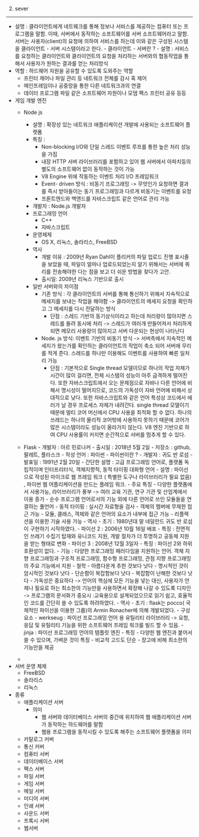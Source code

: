 2. sever
--------------------------------------------------
- 설명 : 클라이언트에게 네트웨크를 통해 정보나 서비스를 제공하는 컴퓨터 또는 프로그램을 말함.
         이때, 서버에서 동작하는 소프트웨어를 서버 소프트웨어라고 말함.
         서버는 사용자(client)의 요청에 의하여 서비스를 하는데 이와 같은 구성된 시스템을 클라이언트 - 서버 시스템이라고 한다.
           - 클라이언트 - 서버란 ?
             - 설명 : 서비스를 요청하는 클라이언트와 클라이언트의 요청을 처리하는 서버와의 협동작업을 통해서 사용자가 원하는 결과를 얻는 처리방식   
- 역할 : 하드웨어 자원을 공유할 수 있도록 도와주는 역할
  - 프린터 제어나 파일 관리 등 네트워크 전체를 감시 혹 제어
  - 메인프레임이나 공중망을 통한 다른 네트워크과의 연결
  - 데이터 프로그램 파일 같은 소프트웨어 자원이나 모뎀 팩스 프린터 공유 등등
- 게임 개발 엔진
  - Node js
    - 설명 : 확장성 있는 네트워크 애플리케이션 개발에 사용되는 소프트웨어 플랫폼
    - 특징 :
      - Non-blocking I/O와 단일 스레드 이벤트 루프를 통한 높은 처리 성능을 가짐
      - 내장 HTTP 서버 라이브러리를 포함하고 있어 웹 서버에서 아파치등의 별도의 소프트웨어 없이 동작하는 것이 가능
      - V8 Engine 위에 작동하는 이벤트 처리 I/O 프레임워크
      - Event- driven 방식 : 비동기 프로그래밍 -> 무엇인가 요청하면 결과를 즉시 받아들이는 동기 프로그래밍과 다르게 비동기는 이벤트를 요청
      - 프론트엔드와 백엔드를 자바스크립트 같은 언어로 관리 가능
    - 개발자 : Node.js 개발자
    - 프로그래밍 언어
      - C++
      - 자바스크립트
    - 운영체제 
      - OS X, 리눅스, 솔라리스, FreeBSD
    - 역사 
       - 개발 이유 : 2009년 Ryan Dahl이 플리커의 파일 업로드 진행 표시줄을 보았을 때, 파일이 얼마나 업로드되었는지 알기 위해서는 서버에 쿼리를 전송해야한 다는 점을 보고 더 쉬운 방법을 찾다가 고안.
       - 출시일: 2009년 리눅스 기반으로 출시
    - 일반 서버와의 차이점
      - 기존 방식 : 각 클라이언트의 서버를 통해 통신하기 위해서 지속적으로 메세지를 보내는 작업을 해야함 -> 클라이언트의 메세지 요청을 확인하고 그 메세지를 다시 전달하는 방식
        - 단점 : 스레드 기반의 동기상식이라고 하는데 처리량이 많아지면 스레드를 돌려 동시에 처리 -> 스레드가 여러개 만들어져서 처리하게 되면 메모리 사용량이 많아지고 서버 다운되는 현상이 나타난다
      - Node. js 방식: 이벤트 기반의 비동기 방식 -> 서버측에서 지속적인 메세지가 왔는가를 확인하는 클라이언트의 작업이 축소 되어 서버에 무리를 적게 준다. 스레드를 하나만 이용해도 이벤트를 사용하여 빠른 일처리 가능
        - 단점 : 기본적으로 Single thread 모델이므로 하나의 작업 자체가 시간이 많이 걸리면, 전체 시스템의 성능이 아주 급격하게 떨어진다. 또한 자바스크립트에서 오는 문제점으로 자바나 다른 언어에 비해서 명시성이 떨어지므로, 코드의 가독성이 자바 언어에 비해서 상대적으로 낮다. 또한 자바스크립트와 같은 언어 특성상 코드에서 에러가 날 경우 프로세스 자체가 내려간다. single thread 모델이기 때문에 멀티 코어 머신에서 CPU 사용을 최적화 할 수 없다. 하나의 쓰레드는 하나의 물리적 코어밖에 사용하지 못하기 때문에 코어가 많은 시스템이라도 성능이 올라가지 않는다. V8 엔진 기반으로 하여 CPU 사용률이 커지면 순간적으로 서버를 멈추게 할 수 있다. 
   - Flask
         - 개발자 : 아르 민로나커
         - 출시일 : 2018년 5월 2일
         - 저장소 : github, 팔레트, 플라스크
         - 작성 언어 : 파이썬
           - 파이썬이란 ?
              - 개발자 : 귀도 반 로섬
              - 발표일 : 1991년 2월 20일
              - 간단한 설명 : 고급 프로그래밍 언어로, 플랫폼 독립적이며 인터프리터식, 객체지향적, 동적 타이핑 대화형 언어
              - 설명 : 파이선으로 작성된 마이크로 웹 프레임 워크 ( 특별한 도구나 라이브러리가 필요 없음) , 파이썬 웹 어플리케이션을 만드는 플레임 워크.
              - 주요 특징 
                 - 다양한 플랫폼에서 사용가능, 라이브러리가 풍부 -> 여러 교육 기관, 연구 기관 및 산업계에서 이용 증가 
                 - 순수 프로그램 언어로서의 기능 외에 다른 언어로 쓰인 모듈들을 연결하는 풀언어
                 - 동적 타이핑 : 실시간 자료형을 검사
                 - 객체의 멤버에 무제한 접근 가능
                 - 모듈, 클래스, 객체와 같은 언어의 요소가 내부에 접근 가능
                 - 리플렉션을 이용한 기술 사용 가능
              - 역사
                 - 초기 : 1980년대 말 네덜란드 귀도 반 로섬이 구현하기 시작하였다. 
                 - 파이선 2 : 2006년 10월 16일 배포 
                    - 특징 : 전면적인 쓰레기 수집기 탑재와 유니코드 지원, 개발 절차가 더 투명하고 공동체 지원을 받는 형태로 변화
                 - 파이선 3 : 2008년 12월 3일자
                    - 특징 : 파이선 2와 하위호환성이 없다.
              - 기능 : 다양한 프로그래밍 패러다임을 지원하는 언어. 객체 지향 프로그래밍과 구조적 프로그래밍, 함수형 프로그래밍, 관점 지향 프로그래밍의 주요 기능에서 지원
              - 철학
                 - 아름다운게 추한 것보다 낫다
                 - 명시적인 것이 암시적인 것보다 낫다
                 - 단순함이 복잡함보다 낫다
                 - 복잡함이 난해한 것보다 낫다
                 - 가독성은 중요하다
              -> 언어의 핵심에 모든 기능을 넣는 대신, 사용자가 언제나 필요로 하는 최소한의 기능만을 사용하면서 확장해 나갈 수 있도록 디자인
              -> 프로그램의 문서화가 중요시 :교육용으로 설계되었으므로 읽기 쉽고, 효율적인 코드를 간단히 쓸 수 있도록 하려하였다.
         - 역사 
            - 초기 : flask는 pocco( 국제적인 파이선을 이용한 그룹)의 Armin Ronacher에 의해 개발되었다.
         - 구성 요소
            - werkseug : 파이선 프로그래밍 언어 용 유틸리티 라이브러리 -> 요청,응답 및 유틸리티 기능을 위한 소프트웨어 프레임 워크를 빌드 할 수 있음.
            - jinja : 파이선 프로그래밍 언어의 템플릿 엔진
         - 특징
            - 다양한 웹 엔진과 붙어서 쓸 수 있으며, 가벼운 것이 특징
            - 비교적 고드도 단순
            - 장고에 비해 최소한의 기능만을 제공
            
   -         
- 서버 운영 체제
  - FreeBSD
  - 솔라리스
  - 리눅스
- 종류
  - 애플리케이션 서버
    - 의미 
      - 웹 서버와 데이터베이스 서버의 중간에 위치하여 웹 애플리케이션 서버가 동작하는 하드웨어를 말함
      - 웹용 프로그램을 동작시킬 수 있도록 해주는 소프트웨어 플랫폼을 의미     
  - 카탈로그 커버
  - 통신 커버
  - 컴퓨터 서버
  - 데이터베이스 서버
  - 팩스 서버
  - 파일 서버
  - 게임 서버
  - 메일 서버
  - 미디어 서버
  - 인쇄 서버
  - 사운드 서버
  - 프록시 서버
  - 웹서버
